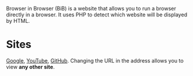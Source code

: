 Browser in Browser (BiB) is a website that allows you to run a browser directly in a browser. It uses PHP to detect which website will be displayed by HTML.

# Sites
[Google](https://tyler887.github.io/BiB/view?site=google.com), [YouTube](https://tyler887.github.io/BiB/view?site=https://youtube.com),
[GitHub](https://tyler887.github.io/BiB/view?site=github.com).  Changing the URL in the address allows you to view
**any other site**.
